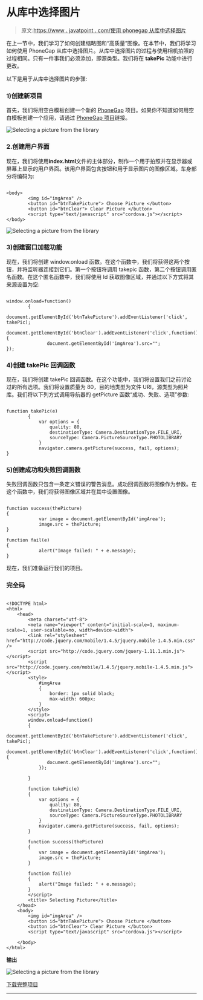 # 从库中选择图片

> 原文:[https://www . javatpoint . com/使用 phonegap 从库中选择图片](https://www.javatpoint.com/selecting-a-picture-from-the-library-using-phonegap)

在上一节中，我们学习了如何创建缩略图和“高质量”图像。在本节中，我们将学习如何使用 PhoneGap 从库中选择图片。从库中选择图片的过程与使用相机拍照的过程相同。只有一件事我们必须添加，即源类型。我们将在 **takePic** 功能中进行更改。

以下是用于从库中选择图片的步骤:

### 1)创建新项目

首先，我们将用空白模板创建一个新的 [PhoneGap](https://www.javatpoint.com/phonegap) 项目。如果你不知道如何用空白模板创建一个应用，请通过 [PhoneGap 项目](https://www.javatpoint.com/creating-a-new-phonegap-project)链接。

![Selecting a picture from the library](../Images/0c151141f3a01ccc4879e0b598b6b222.png)

### 2.创建用户界面

现在，我们将使用**index.html**文件的主体部分，制作一个用于拍照并在显示器或屏幕上显示的用户界面。该用户界面包含按钮和用于显示图片的图像区域。车身部分将编码为:

```

<body>
        <img id="imgArea" />
        <button id="btnTakePicture"> Choose Picture </button>
        <button id="btnClear"> Clear Picture </button>
        <script type="text/javascript" src="cordova.js"></script>
</body>

```

![Selecting a picture from the library](../Images/af408722b2065745118650ddef6d0db6.png)

### 3)创建窗口加载功能

现在，我们将创建 window.onload 函数。在这个函数中，我们将获得这两个按钮，并将监听器连接到它们。第一个按钮将调用 takepic 函数，第二个按钮调用匿名函数。在这个匿名函数中，我们将使用 Id 获取图像区域，并通过以下方式将其来源设置为空:

```

window.onload=function()
        {
            document.getElementById('btnTakePicture').addEventListener('click', takePic);
            document.getElementById('btnClear').addEventListener('click',function(){
               document.getElementById('imgArea').src=""; 
});

```

### 4)创建 takePic 回调函数

现在，我们将创建 takePic 回调函数。在这个功能中，我们将设置我们之前讨论过的所有选项。我们将设置质量为 80，目的地类型为文件 URI，源类型为照片库。我们将以下列方式调用导航器的 getPicture 函数“成功、失败、选项”参数:

```

function takePic(e)
        {
            var options = {
                quality: 80,
                destinationType: Camera.DestinationType.FILE_URI,
                sourceType: Camera.PictureSourceType.PHOTOLIBRARY
            }
            navigator.camera.getPicture(success, fail, options);
}

```

### 5)创建成功和失败回调函数

失败回调函数只包含一条定义错误的警告消息。成功回调函数将图像作为参数。在这个函数中，我们将获得图像区域并在其中设置图像。

```

function success(thePicture)
{
            var image = document.getElementById('imgArea');
            image.src = thePicture;
}

function fail(e)
{
            alert("Image failed: " + e.message);
}

```

现在，我们准备运行我们的项目。

### 完全码

```

<!DOCTYPE html>
<html>
    <head>
        <meta charset="utf-8">
        <meta name="viewport" content="initial-scale=1, maximum-scale=1, user-scalable=no, width=device-width">
        <link rel="stylesheet" href="http://code.jquery.com/mobile/1.4.5/jquery.mobile-1.4.5.min.css" />    
        <script src="http://code.jquery.com/jquery-1.11.1.min.js"></script>
        <script src="http://code.jquery.com/mobile/1.4.5/jquery.mobile-1.4.5.min.js"></script>
        <style>
            #imgArea
            {
                border: 1px solid black;
                max-width: 600px;
            }
        </style>
        <script>
        window.onload=function()
        {
            document.getElementById('btnTakePicture').addEventListener('click', takePic);
            document.getElementById('btnClear').addEventListener('click',function(){
               document.getElementById('imgArea').src=""; 
            });

        }

		function takePic(e)
        {
            var options = {
                quality: 80,
                destinationType: Camera.DestinationType.FILE_URI,
                sourceType: Camera.PictureSourceType.PHOTOLIBRARY
			}
			navigator.camera.getPicture(success, fail, options);
		}

        function success(thePicture)
        {
            var image = document.getElementById('imgArea');
            image.src = thePicture;
        }

        function fail(e)
        {
            alert("Image failed: " + e.message);
        }
        </script>
        <title> Selecting Picture</title>
    </head>
    <body>
        <img id="imgArea" />
        <button id="btnTakePicture"> Choose Picture </button>
        <button id="btnClear"> Clear Picture </button>
        <script type="text/javascript" src="cordova.js"></script>

    </body>
</html>

```

**输出**

![Selecting a picture from the library](../Images/eb861e668fb5be048968bee2672849b4.png)

[下载完整项目](https://static.javatpoint.com/tutorial/phonegap/download/selectingpicture.zip)

* * *
